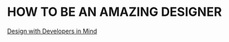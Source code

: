 # HOW TO BE AN AMAZING DESIGNER
[Design with Developers in Mind](http://blog.invisionapp.com/design-with-developers-in-mind/)
